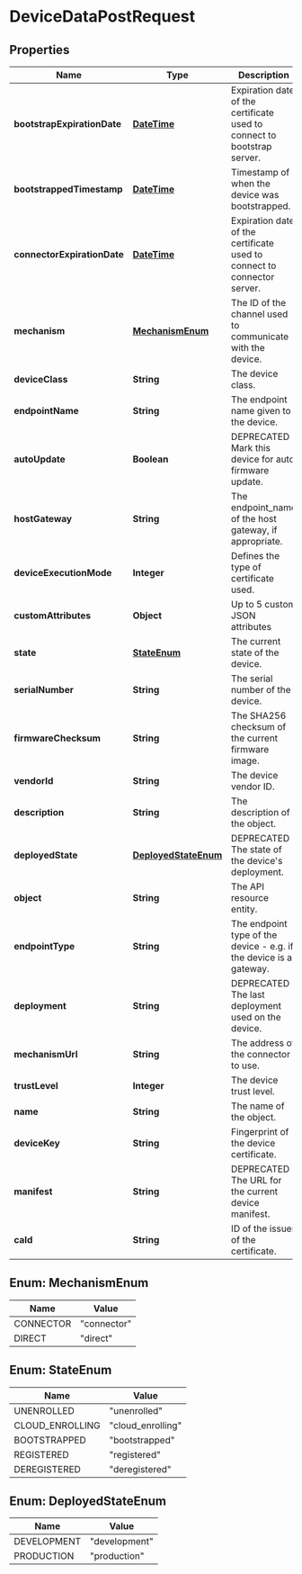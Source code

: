 
# DeviceDataPostRequest

## Properties
Name | Type | Description | Notes
------------ | ------------- | ------------- | -------------
**bootstrapExpirationDate** | [**DateTime**](DateTime.md) | Expiration date of the certificate used to connect to bootstrap server. |  [optional]
**bootstrappedTimestamp** | [**DateTime**](DateTime.md) | Timestamp of when the device was bootstrapped. |  [optional]
**connectorExpirationDate** | [**DateTime**](DateTime.md) | Expiration date of the certificate used to connect to connector server. |  [optional]
**mechanism** | [**MechanismEnum**](#MechanismEnum) | The ID of the channel used to communicate with the device. |  [optional]
**deviceClass** | **String** | The device class. |  [optional]
**endpointName** | **String** | The endpoint name given to the device. |  [optional]
**autoUpdate** | **Boolean** | DEPRECATED Mark this device for auto firmware update. |  [optional]
**hostGateway** | **String** | The endpoint_name of the host gateway, if appropriate. |  [optional]
**deviceExecutionMode** | **Integer** | Defines the type of certificate used. |  [optional]
**customAttributes** | **Object** | Up to 5 custom JSON attributes |  [optional]
**state** | [**StateEnum**](#StateEnum) | The current state of the device. |  [optional]
**serialNumber** | **String** | The serial number of the device. |  [optional]
**firmwareChecksum** | **String** | The SHA256 checksum of the current firmware image. |  [optional]
**vendorId** | **String** | The device vendor ID. |  [optional]
**description** | **String** | The description of the object. |  [optional]
**deployedState** | [**DeployedStateEnum**](#DeployedStateEnum) | DEPRECATED The state of the device&#39;s deployment. |  [optional]
**object** | **String** | The API resource entity. |  [optional]
**endpointType** | **String** | The endpoint type of the device - e.g. if the device is a gateway. |  [optional]
**deployment** | **String** | DEPRECATED The last deployment used on the device. |  [optional]
**mechanismUrl** | **String** | The address of the connector to use. |  [optional]
**trustLevel** | **Integer** | The device trust level. |  [optional]
**name** | **String** | The name of the object. |  [optional]
**deviceKey** | **String** | Fingerprint of the device certificate. | 
**manifest** | **String** | DEPRECATED The URL for the current device manifest. |  [optional]
**caId** | **String** | ID of the issuer of the certificate. | 


<a name="MechanismEnum"></a>
## Enum: MechanismEnum
Name | Value
---- | -----
CONNECTOR | &quot;connector&quot;
DIRECT | &quot;direct&quot;


<a name="StateEnum"></a>
## Enum: StateEnum
Name | Value
---- | -----
UNENROLLED | &quot;unenrolled&quot;
CLOUD_ENROLLING | &quot;cloud_enrolling&quot;
BOOTSTRAPPED | &quot;bootstrapped&quot;
REGISTERED | &quot;registered&quot;
DEREGISTERED | &quot;deregistered&quot;


<a name="DeployedStateEnum"></a>
## Enum: DeployedStateEnum
Name | Value
---- | -----
DEVELOPMENT | &quot;development&quot;
PRODUCTION | &quot;production&quot;



